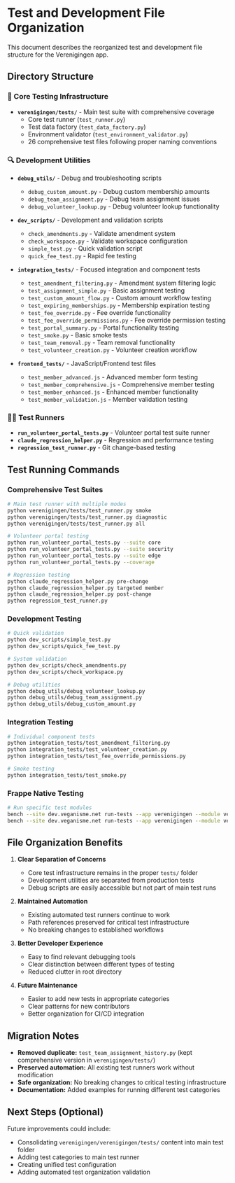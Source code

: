 # Test and Development File Organization

This document describes the reorganized test and development file structure for the Verenigingen app.

## Directory Structure

### 🧪 Core Testing Infrastructure
- **`verenigingen/tests/`** - Main test suite with comprehensive coverage
  - Core test runner (`test_runner.py`)
  - Test data factory (`test_data_factory.py`)
  - Environment validator (`test_environment_validator.py`)
  - 26 comprehensive test files following proper naming conventions

### 🔍 Development Utilities
- **`debug_utils/`** - Debug and troubleshooting scripts
  - `debug_custom_amount.py` - Debug custom membership amounts
  - `debug_team_assignment.py` - Debug team assignment issues
  - `debug_volunteer_lookup.py` - Debug volunteer lookup functionality

- **`dev_scripts/`** - Development and validation scripts
  - `check_amendments.py` - Validate amendment system
  - `check_workspace.py` - Validate workspace configuration
  - `simple_test.py` - Quick validation script
  - `quick_fee_test.py` - Rapid fee testing

- **`integration_tests/`** - Focused integration and component tests
  - `test_amendment_filtering.py` - Amendment system filtering logic
  - `test_assignment_simple.py` - Basic assignment testing
  - `test_custom_amount_flow.py` - Custom amount workflow testing
  - `test_expiring_memberships.py` - Membership expiration testing
  - `test_fee_override.py` - Fee override functionality
  - `test_fee_override_permissions.py` - Fee override permission testing
  - `test_portal_summary.py` - Portal functionality testing
  - `test_smoke.py` - Basic smoke tests
  - `test_team_removal.py` - Team removal functionality
  - `test_volunteer_creation.py` - Volunteer creation workflow

- **`frontend_tests/`** - JavaScript/Frontend test files
  - `test_member_advanced.js` - Advanced member form testing
  - `test_member_comprehensive.js` - Comprehensive member testing
  - `test_member_enhanced.js` - Enhanced member functionality
  - `test_member_validation.js` - Member validation testing

### 🏃‍♂️ Test Runners
- **`run_volunteer_portal_tests.py`** - Volunteer portal test suite runner
- **`claude_regression_helper.py`** - Regression and performance testing
- **`regression_test_runner.py`** - Git change-based testing

## Test Running Commands

### Comprehensive Test Suites
```bash
# Main test runner with multiple modes
python verenigingen/tests/test_runner.py smoke
python verenigingen/tests/test_runner.py diagnostic
python verenigingen/tests/test_runner.py all

# Volunteer portal testing
python run_volunteer_portal_tests.py --suite core
python run_volunteer_portal_tests.py --suite security
python run_volunteer_portal_tests.py --suite edge
python run_volunteer_portal_tests.py --coverage

# Regression testing
python claude_regression_helper.py pre-change
python claude_regression_helper.py targeted member
python claude_regression_helper.py post-change
python regression_test_runner.py
```

### Development Testing
```bash
# Quick validation
python dev_scripts/simple_test.py
python dev_scripts/quick_fee_test.py

# System validation
python dev_scripts/check_amendments.py
python dev_scripts/check_workspace.py

# Debug utilities
python debug_utils/debug_volunteer_lookup.py
python debug_utils/debug_team_assignment.py
python debug_utils/debug_custom_amount.py
```

### Integration Testing
```bash
# Individual component tests
python integration_tests/test_amendment_filtering.py
python integration_tests/test_volunteer_creation.py
python integration_tests/test_fee_override_permissions.py

# Smoke testing
python integration_tests/test_smoke.py
```

### Frappe Native Testing
```bash
# Run specific test modules
bench --site dev.veganisme.net run-tests --app verenigingen --module verenigingen.tests.test_volunteer_portal_working
bench --site dev.veganisme.net run-tests --app verenigingen --module verenigingen.tests.test_termination_system
```

## File Organization Benefits

1. **Clear Separation of Concerns**
   - Core test infrastructure remains in the proper `tests/` folder
   - Development utilities are separated from production tests
   - Debug scripts are easily accessible but not part of main test runs

2. **Maintained Automation**
   - Existing automated test runners continue to work
   - Path references preserved for critical test infrastructure
   - No breaking changes to established workflows

3. **Better Developer Experience**
   - Easy to find relevant debugging tools
   - Clear distinction between different types of testing
   - Reduced clutter in root directory

4. **Future Maintenance**
   - Easier to add new tests in appropriate categories
   - Clear patterns for new contributors
   - Better organization for CI/CD integration

## Migration Notes

- **Removed duplicate:** `test_team_assignment_history.py` (kept comprehensive version in `verenigingen/tests/`)
- **Preserved automation:** All existing test runners work without modification
- **Safe organization:** No breaking changes to critical testing infrastructure
- **Documentation:** Added examples for running different test categories

## Next Steps (Optional)

Future improvements could include:
- Consolidating `verenigingen/verenigingen/tests/` content into main test folder
- Adding test categories to main test runner
- Creating unified test configuration
- Adding automated test organization validation